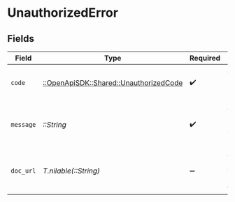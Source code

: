 # UnauthorizedError


## Fields

| Field                                                                             | Type                                                                              | Required                                                                          | Description                                                                       | Example                                                                           |
| --------------------------------------------------------------------------------- | --------------------------------------------------------------------------------- | --------------------------------------------------------------------------------- | --------------------------------------------------------------------------------- | --------------------------------------------------------------------------------- |
| `code`                                                                            | [::OpenApiSDK::Shared::UnauthorizedCode](../../models/shared/unauthorizedcode.md) | :heavy_check_mark:                                                                | A short code indicating the error code returned.                                  | unauthorized                                                                      |
| `message`                                                                         | *::String*                                                                        | :heavy_check_mark:                                                                | A human readable explanation of what went wrong.                                  | The requested resource was not found.                                             |
| `doc_url`                                                                         | *T.nilable(::String)*                                                             | :heavy_minus_sign:                                                                | A link to our documentation with more details about this error code               | https://dub.co/docs/api-reference/errors#unauthorized                             |